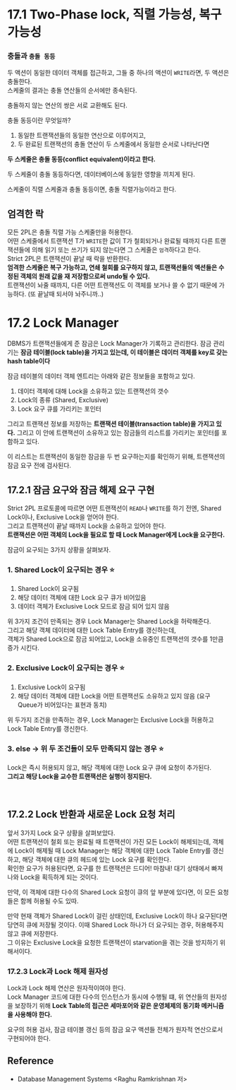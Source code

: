 # 17.1 Two-Phase lock, 직렬 가능성, 복구 가능성
### 충돌과 `충돌 동등`
두 액션이 동일한 데이터 객체를 접근하고, 그들 중 하나의 액션이 `WRITE`라면, 두 액션은 충돌한다. <Br>
스케줄의 결과는 충돌 연산들의 순서에만 종속된다. <Br>

충돌하지 않는 연산의 쌍은 서로 교환해도 된다. <br>

충돌 동등이란 무엇일까? <Br>

1. 동일한 트랜잭션들의 동일한 연산으로 이루어지고,
2. 두 완료된 트랜잭션의 충돌 연산이 두 스케줄에서 동일한 순서로 나타난다면

**두 스케줄은 충돌 동등(conflict equivalent)이라고 한다.** <Br>

두 스케줄이 충돌 동등하다면, 데이터베이스에 동일한 영향을 끼치게 된다. <br>

스케줄이 직렬 스케줄과 충돌 동등이면, 충돌 직렬가능이라고 한다. <Br>

## 엄격한 락
모든 2PL은 충돌 직렬 가능 스케줄만을 허용한다. <Br>
어떤 스케줄에서 트랜잭션 T가 `WRITE`한 값이 T가 철회되거나 완료될 때까지 다른 트랜잭션들에 의해 읽기 또는 쓰기가 되지 않는다면 그 스케줄은 `엄격`하다고 한다. <Br>
Strict 2PL은 트랜잭션이 끝날 때 락을 반환한다. <Br>
**엄격한 스케줄은 복구 가능하고, 연쇄 철회를 요구하지 않고, 트랜잭션들의 액션들은 수정된 객체의 원래 값을 재 저장함으로써 undo될 수 있다.** <Br>
트랜잭션이 놔줄 때까지, 다른 어떤 트랜잭션도 이 객체를 보거나 쓸 수 없기 때문에 가능하다. (또 끝날때 되서야 놔주니까..) <br>

# 17.2 Lock Manager
DBMS가 트랜잭션들에게 준 잠금은 Lock Manager가 기록하고 관리한다. 잠금 관리기는 **잠금 테이블(lock table)을 가지고 있는데, 이 테이블은 데이터 객체를 key로 갖는 hash table이다** <br>

잠금 테이블의 데이터 객체 엔트리는 아래와 같은 정보들을 포함하고 있다.

1. 데이터 객체에 대해 Lock을 소유하고 있는 트랜잭션의 갯수
2. Lock의 종류 (Shared, Exclusive)
3. Lock 요구 큐를 가리키는 포인터


그리고 트랜잭션 정보를 저장하는 **트랜잭션 테이블(transaction table)을 가지고 있다.** 그리고 이 안에 트랜잭션이 소유하고 있는 잠금들의 리스트를 가리키는 포인터를 포함하고 있다. <br>

이 리스트는 트랜잭션이 동일한 잠금을 두 번 요구하는지를 확인하기 위해, 트랜잭션의 잠금 요구 전에 검사된다. <Br>

## 17.2.1 잠금 요구와 잠금 해제 요구 구현
Strict 2PL 프로토콜에 따르면 어떤 트랜잭션이 `READ`나 `WRITE`를 하기 전엔, Shared Lock이나, Exclusive Lock을 얻어야 한다. <br>
그리고 트랜잭션이 끝날 때까지 Lock을 소유하고 있어야 한다. <Br>
**트랜잭션은 어떤 객체의 Lock을 필요로 할 때 Lock Manager에게 Lock을 요구한다.** <Br>

잠금이 요구되는 3가지 상황을 살펴보자.

### 1. Shared Lock이 요구되는 경우 :star:
1. Shared Lock이 요구됨
2. 해당 데이터 객체에 대한 Lock 요구 큐가 비어있음
3. 데이터 객체가 Exclusive Lock 모드로 잠금 되어 있지 않음 

위 3가지 조건이 만족되는 경우 Lock Manager는 Shared Lock을 허락해준다. <br>
그리고 해당 객체 데이터에 대한 Lock Table Entry를 갱신하는데, <br>
객체가 Shared Lock으로 잠금 되어있고, Lock을 소유중인 트랜잭션의 갯수를 1만큼 증가 시킨다. <br>


### 2. Exclusive Lock이 요구되는 경우 :star:
1. Exclusive Lock이 요구됨
2. 해당 데이터 객체에 대한 Lock을 어떤 트랜잭션도 소유하고 있지 않음 (요구 Queue가 비어있다는 표현과 동치)

위 두가지 조건을 만족하는 경우, Lock Manager는 Exclusive Lock을 허용하고 Lock Table Entry를 갱신한다.

### 3. else -> 위 두 조건들이 모두 만족되지 않는 경우 :star:
Lock은 즉시 허용되지 않고, 해당 객체에 대한 Lock 요구 큐에 요청이 추가된다. <br>
**그리고 해당 Lock을 교수한 트랜잭션은 실행이 정지된다.**

<br>


## 17.2.2 Lock 반환과 새로운 Lock 요청 처리 
앞서 3가지 Lock 요구 상황을 살펴보았다. <Br>
어떤 트랜잭션이 철회 또는 완료될 때 트랜잭션이 가진 모든 Lock이 해제되는데, 객체에 Lock이 해제될 때 Lock Manager는 해당 객체에 대한 Lock Table Entry를 갱신하고, 해당 객체에 대한 큐의 헤드에 있는 Lock 요구를 확인한다. <Br>
확인한 요구가 허용된다면, 요구를 한 트랜잭션은 드디어! 마참내! 대기 상태에서 빠져 나와 Lock을 획득하게 되는 것이다. <br>

만약, 이 객체에 대한 다수의 Shared Lock 요청이 큐의 앞 부분에 있다면, 이 모든 요청들은 함께 허용될 수도 있따. <BR>

만약 현재 객체가 Shared Lock이 걸린 상태인데, Exclusive Lock이 하나 요구된다면 당연히 큐에 저장될 것이다. 이때 Shared Lock 하나가 더 요구되는 경우, 허용해주지 않고 큐에 저장한다. <Br>
그 이유는 Exclusive Lock을 요청한 트랜잭션이 starvation을 겪는 것을 방지하기 위해서이다.

### 17.2.3 Lock과 Lock 해제 원자성
Lock과 Lock 해제 연산은 원자적이여야 한다. <br> 
Lock Manager 코드에 대한 다수의 인스턴스가 동시에 수행될 떄, 위 연산들의 원자성을 보장하기 위해 **Lock Table의 접근은 세마포어와 같은 운영체제의 동기화 메커니즘을 사용해야 한다.** <Br>

요구의 허용 검사, 잠금 테이블 갱신 등의 잠금 요구 액션들 전체가 원자적 연산으로서 구현되어야 한다. <br>

## Reference
- Database Management Systems <Raghu Ramkrishnan 저>
